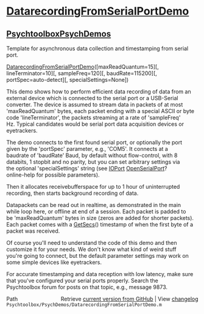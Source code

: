 # [DatarecordingFromSerialPortDemo](DatarecordingFromSerialPortDemo)
## [Psychtoolbox](Psychtoolbox)[PsychDemos](PsychDemos)

Template for asynchronous data collection and timestamping from serial port.  
  
[DatarecordingFromSerialPortDemo](DatarecordingFromSerialPortDemo)([maxReadQuantum=15][, lineTerminator=10][, sampleFreq=120][, baudRate=115200][, portSpec=auto-detect][, specialSettings=None])  
  
This demo shows how to perform efficient data recording of data from an  
external device which is connected to the serial port or a USB-Serial  
converter. The device is assumed to stream data in packets of at most  
'maxReadQuantum' bytes, each packet ending with a special ASCII or byte  
code 'lineTerminator', the packets streaming at a rate of 'sampleFreq'  
Hz. Typical candidates would be serial port data acquisition devices or  
eyetrackers.  
  
The demo connects to the first found serial port, or optionally the port  
given by the 'portSpec' parameter, e.g., 'COM5'. It connects at a  
baudrate of 'baudRate' Baud, by default without flow-control, with 8  
databits, 1 stopbit and no parity, but you can set arbitrary settings via  
the optional 'specialSettings' string (see [IOPort](IOPort) [OpenSerialPort](OpenSerialPort)?  
online-help for possible parameters).  
  
Then it allocates receivebufferspace for up to 1 hour of uninterrupted  
recording, then starts background recording of data.  
  
Datapackets can be read out in realtime, as demonstrated in the main  
while loop here, or offline at end of a session. Each packet is padded to  
be 'maxReadQuantum' bytes in size (zeros are added for shorter packets).  
Each packet comes with a [GetSecs](GetSecs)() timestamp of when the first byte of a  
packet was received.  
  
Of course you'll need to understand the code of this demo and then  
customize it for your needs. We don't know what kind of weird stuff  
you're going to connect, but the default parameter settings may work on  
some simple devices like eyetrackers.  
  
For accurate timestamping and data reception with low latency, make sure  
that you've configured your serial ports properly. Search the  
Psychtoolbox forum for posts on that topic, e.g., message 9873.  
  




<div class="code_header" style="text-align:right;">
  <span style="float:left;">Path&nbsp;&nbsp;</span> <span class="counter">Retrieve <a href=
  "https://raw.github.com/Psychtoolbox-3/Psychtoolbox-3/beta/Psychtoolbox/PsychDemos/DatarecordingFromSerialPortDemo.m">current version from GitHub</a> | View <a href=
  "https://github.com/Psychtoolbox-3/Psychtoolbox-3/commits/beta/Psychtoolbox/PsychDemos/DatarecordingFromSerialPortDemo.m">changelog</a></span>
</div>
<div class="code">
  <code>Psychtoolbox/PsychDemos/DatarecordingFromSerialPortDemo.m</code>
</div>

